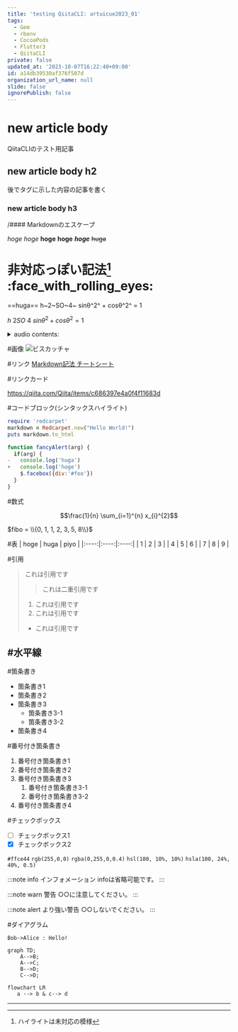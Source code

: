 ```yaml
---
title: 'testing QiitaCLI: artuicue2023_01'
tags:
  - Gem
  - rbenv
  - CocoaPods
  - Flutter3
  - QiitaCLI
private: false
updated_at: '2023-10-07T16:22:40+09:00'
id: a14db39530af376f507d
organization_url_name: null
slide: false
ignorePublish: false
---
```

# new article body

QiitaCLIのテスト用記事

## new article body h2

後でタグに示した内容の記事を書く

### new article body h3

/#### Markdownのエスケープ

*hoge* _hoge_ **hoge** __hoge__ ***hoge***
~~huga~~

# 非対応っぽい記法[^1] :face_with_rolling_eyes:
==huga==
h~2~SO~4~
sinθ^2^ + cosθ^2^ = 1

$h~2SO~4$
$sinθ^2 + cosθ^2 = 1$

<details>
<summary>audio contents:</summary>
  
- [ゆるコンピュータ科学ラジオ](https://www.youtube.com/@yurucom)
- [ひまじんプログラマーの週末エンジニアリングレッスン](https://open.spotify.com/show/2uv9mONog0nr9q5YJJsvIt?si=e79fc99f3ecd4b8f)
- [エンジニアストーリー by Qiita](https://pitpa.jp/playlist/engineerstory)
- [PIVOT Growth Drivers](https://open.spotify.com/episode/4XoYSjNDuDrM8EMC1RqbPo)
</details>

#画像
![ビスカッチャ](https://livedoor.sp.blogimg.jp/karapaia_zaeega/imgs/c/6/c6fd2293.jpg "とろ～ん")

#リンク
[Markdown記法 チートシート](https://qiita.com/Qiita/items/c686397e4a0f4f11683d "Qiita Markdown")

#リンクカード

https://qiita.com/Qiita/items/c686397e4a0f4f11683d

#コードブロック(シンタックスハイライト)

```ruby:qiita.rb
require 'redcarpet'
markdown = Redcarpet.new("Hello World!")
puts markdown.to_html
```

```diff_javascript:hogehuga.js
function fancyAlert(arg) {
  if(arg) {
-   console.log('huga')
+   console.log('hoge')
    $.facebox({div:'#foo'})
  }
}
```

#数式
```math
\frac{1}{n} \sum_{i=1}^{n} x_{i}^{2}
```

$fibo = \\{0, 1, 1, 2, 3, 5, 8\\}$

#表
| hoge | huga | piyo |
|:----:|:----:|:----:|
|  1   |  2   |  3   |
|  4   |  5   |  6   |
|  7   |  8   |  9   |

#引用
> これは引用です
> > これは二重引用です
> 1. これは引用です
> 2. これは引用です
> * これは引用です

#水平線
---

#箇条書き
- 箇条書き1
- 箇条書き2
- 箇条書き3
  - 箇条書き3-1
  - 箇条書き3-2
- 箇条書き4

#番号付き箇条書き
1. 番号付き箇条書き1
2. 番号付き箇条書き2
3. 番号付き箇条書き3
   1. 番号付き箇条書き3-1
   2. 番号付き箇条書き3-2
4. 番号付き箇条書き4

#チェックボックス
- [ ] チェックボックス1
- [x] チェックボックス2

`#ffce44`
`rgb(255,0,0)`
`rgba(0,255,0,0.4)`
`hsl(100, 10%, 10%)`
`hsla(100, 24%, 40%, 0.5)`

:::note info
インフォメーション
infoは省略可能です。
:::

:::note warn
警告
○○に注意してください。
:::

:::note alert
より強い警告
○○しないでください。
:::

#ダイアグラム

```plantuml
Bob->Alice : Hello!
```

```mermaid
graph TD;
    A-->B;
    A-->C;
    B-->D;
    C-->D;
```

```mermaid
flowchart LR
   a --> b & c--> d
```

---

[^1]: ハイライトは未対応の模様
